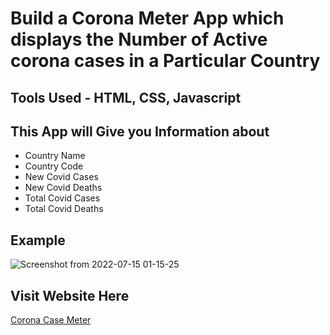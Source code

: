 # Build a Corona Meter App which displays the Number of Active corona cases in a Particular Country

## Tools Used - HTML, CSS, Javascript

## This App will Give you Information about
- Country Name
- Country Code
- New Covid Cases
- New Covid Deaths
- Total Covid Cases
- Total Covid Deaths


## Example 
![Screenshot from 2022-07-15 01-15-25](https://user-images.githubusercontent.com/56152715/179070200-f2ffa672-3f9e-45fd-ac59-8cb0a5cfab3f.png)


## Visit Website Here

[Corona Case Meter](https://santosh1228.github.io/Cases-of-Covid19/)
